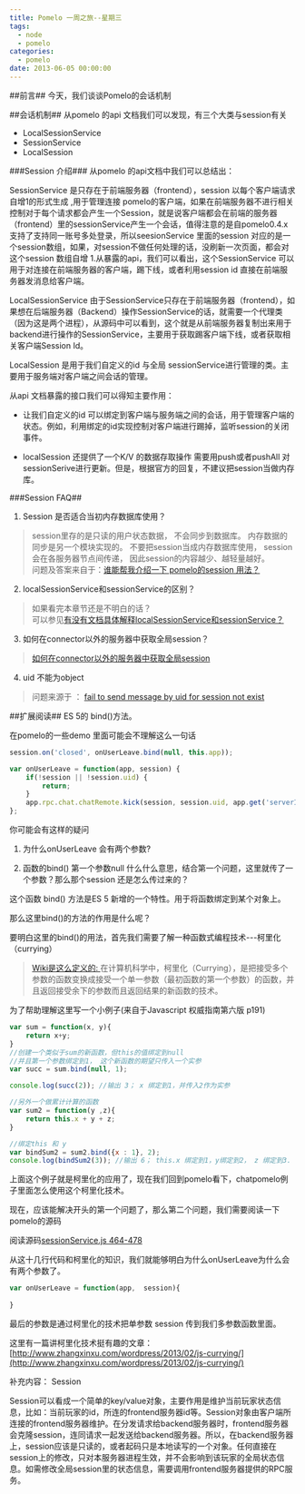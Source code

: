 ```yaml
---
title: Pomelo 一周之旅--星期三
tags:
  - node
  - pomelo
categories:
  - pomelo
date: 2013-06-05 00:00:00
---
```


##前言##
今天，我们谈谈Pomelo的会话机制
<!--more-->

##会话机制##
从pomelo 的api 文档我们可以发现，有三个大类与session有关

* LocalSessionService
* SessionService
* LocalSession

###Session 介绍###
从pomelo 的api文档中我们可以总结出：

SessionService 是只存在于前端服务器（frontend），session 以每个客户端请求自增1的形式生成 ,用于管理连接 pomelo的客户端，如果在前端服务器不进行相关控制对于每个请求都会产生一个Session，就是说客户端都会在前端的服务器（frontend）里的sessionService产生一个会话，值得注意的是自pomelo0.4.x支持了支持同一账号多处登录，所以seesionService 里面的session 对应的是一个session数组，如果，对session不做任何处理的话，没刷新一次页面，都会对这个session 数组自增 1.从暴露的api，我们可以看出，这个SessionService 可以用于对连接在前端服务器的客户端，踢下线，或者利用session id 直接在前端服务器发消息给客户端。

LocalSessionService 由于SessionService只存在于前端服务器（frontend），如果想在后端服务器（Backend）操作SessionService的话，就需要一个代理类（因为这是两个进程），从源码中可以看到，这个就是从前端服务器复制出来用于backend进行操作的SessionService，主要用于获取踢客户端下线，或者获取相关客户端Session Id。

LocalSession 是用于我们自定义的id 与全局 sessionService进行管理的类。主要用于服务端对客户端之间会话的管理。

从api 文档暴露的接口我们可以得知主要作用：

* 让我们自定义的id 可以绑定到客户端与服务端之间的会话，用于管理客户端的状态。例如，利用绑定的id实现控制对客户端进行踢掉，监听session的关闭事件。

* localSession 还提供了一个K/V 的数据存取操作 需要用push或者pushAll 对sessionSerive进行更新。但是，根据官方的回复，不建议把session当做内存库。



###Session FAQ##
1. Session 是否适合当初内存数据库使用？
> session里存的是只读的用户状态数据， 不会同步到数据库。 内存数据的同步是另一个模块实现的。
不要把session当成内存数据库使用， session会在各服务器节点间传递， 因此session的内容越少、越轻量越好。<br/>问题及答案来自于：[谁能帮我介绍一下 pomelo的session 用法？](https://github.com/NetEase/pomelo/issues/84)

2. localSessionService和sessionService的区别？
> 如果看完本章节还是不明白的话？<br/>可以参见[有没有文档具体解释localSessionService和sessionService？](https://github.com/NetEase/pomelo/issues/199)

3. 如何在connector以外的服务器中获取全局session？
> [如何在connector以外的服务器中获取全局session](https://github.com/NetEase/pomelo-cn/issues/31)

4. uid 不能为object
> 问题来源于 ： [fail to send message by uid for session not exist](https://github.com/NetEase/pomelo-cn/issues/90)



##扩展阅读##
ES 5的 bind()方法。

在pomelo的一些demo 里面可能会不理解这么一句话
``` js
session.on('closed', onUserLeave.bind(null, this.app));

var onUserLeave = function(app, session) {
	if(!session || !session.uid) {
		return;
	}
	app.rpc.chat.chatRemote.kick(session, session.uid, app.get('serverId'), session.get('rid'), null);
};
```

你可能会有这样的疑问

1. 为什么onUserLeave 会有两个参数? 

2. 函数的bind() 第一个参数null 什么什么意思，结合第一个问题，这里就传了一个参数？那么那个session 还是怎么传过来的？


这个函数 bind() 方法是ES 5 新增的一个特性。用于将函数绑定到某个对象上。

那么这里bind()的方法的作用是什么呢？

要明白这里的bind()的用法，首先我们需要了解一种函数式编程技术---柯里化（currying）

> [Wiki是这么定义的: ](http://zh.wikipedia.org/wiki/%E6%9F%AF%E9%87%8C%E5%8C%96)在计算机科学中，柯里化（Currying），是把接受多个参数的函数变换成接受一个单一参数（最初函数的第一个参数）的函数，并且返回接受余下的参数而且返回结果的新函数的技术。

为了帮助理解这里写一个小例子(来自于Javascript 权威指南第六版 p191)
``` js
var sum = function(x, y){
    return x+y;
}
//创建一个类似于sum的新函数，但this的值绑定到null
//并且第一个参数绑定到1， 这个新函数的期望只传入一个实参
var succ = sum.bind(null, 1);

console.log(succ(2)); //输出 3； x 绑定到1，并传入2作为实参

//另外一个做累计计算的函数
var sum2 = function(y ,z){
    return this.x + y + z;
}

//绑定this 和 y
var bindSum2 = sum2.bind({x : 1}, 2);
console.log(bindSum2(3)); //输出 6； this.x 绑定到1，y绑定到2， z 绑定到3.
```

上面这个例子就是柯里化的应用了，现在我们回到pomelo看下，chatpomelo例子里面怎么使用这个柯里化技术。

现在，应该能解决开头的第一个问题了，那么第二个问题，我们需要阅读一下pomelo的源码

阅读源码[sessionService.js 464-478](https://github.com/NetEase/pomelo/blob/master/lib/common/service/sessionService.js)

从这十几行代码和柯里化的知识，我们就能够明白为什么onUserLeave为什么会有两个参数了。
``` js
var onUserLeave = function(app,  session){
   
}
```

最后的参数是通过柯里化的技术把单参数 session 传到我们多参数函数里面。


这里有一篇讲柯里化技术挺有趣的文章：
[http://www.zhangxinxu.com/wordpress/2013/02/js-currying/](http://www.zhangxinxu.com/wordpress/2013/02/js-currying/)


补充内容：
Session

Session可以看成一个简单的key/value对象，主要作用是维护当前玩家状态信息，比如：当前玩家的id，所连的frontend服务器id等。Session对象由客户端所连接的frontend服务器维护。在分发请求给backend服务器时，frontend服务器会克隆session，连同请求一起发送给backend服务器。所以，在backend服务器上，session应该是只读的，或者起码只是本地读写的一个对象。任何直接在session上的修改，只对本服务器进程生效，并不会影响到该玩家的全局状态信息。如需修改全局session里的状态信息，需要调用frontend服务器提供的RPC服务。

